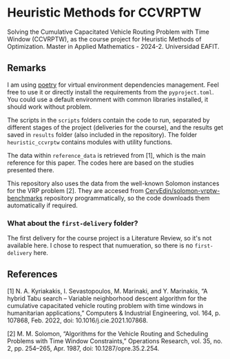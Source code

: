 # Heuristic Methods for CCVRPTW
Solving the Cumulative Capacitated Vehicle Routing Problem with Time Window (CCVRPTW), as the course project for Heuristic Methods of Optimization. Master in Applied Mathematics - 2024-2. Universidad EAFIT.

## Remarks

I am using [poetry](https://python-poetry.org/) for virtual environment dependencies management. Feel free to use it or directly install the requirements from the `pyproject.toml`. You could use a default environment with common libraries installed, it should work without problem.

The scripts in the `scripts` folders contain the code to run, separated by different stages of the project (deliveries for the course), and the results get saved in `results` folder (also included in the repository). The folder `heuristic_ccvrptw` contains modules with utility functions.

The data within `reference_data` is retrieved from [1], which is the main reference for this paper. The codes here are based on the studies presented there.

This repository also uses the data from the well-known Solomon instances for the VRP problem [2]. They are accesed from [CervEdin/solomon-vrptw-benchmarks](https://github.com/CervEdin/solomon-vrptw-benchmarks/tree/main) repository programmatically, so the code downloads them automatically if required.

### What about the `first-delivery` folder?

The first delivery for the course project is a Literature Review, so it's not available here. I chose to respect that numueration, so there is no `first-delivery` here.

## References

[1] N. A. Kyriakakis, I. Sevastopoulos, M. Marinaki, and Y. Marinakis, “A hybrid Tabu search – Variable neighborhood descent algorithm for the cumulative capacitated vehicle routing problem with time windows in humanitarian applications,” Computers & Industrial Engineering, vol. 164, p. 107868, Feb. 2022, doi: 10.1016/j.cie.2021.107868.

[2] M. M. Solomon, “Algorithms for the Vehicle Routing and Scheduling Problems with Time Window Constraints,” Operations Research, vol. 35, no. 2, pp. 254–265, Apr. 1987, doi: 10.1287/opre.35.2.254.


